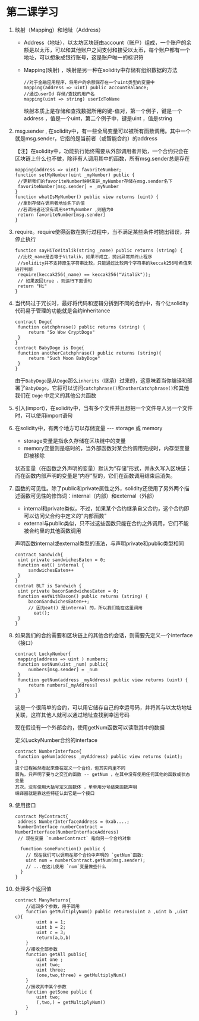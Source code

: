 # 第二课学习

1. 映射（Mapping）和地址（Address）

   - Address（地址），以太坊区块链由account（账户）组成，一个账户的余额是以太币，可以和其他账户之间支付和接受以太币，每个账户都有一个地址，可以想象成银行账号，这是账户唯一的标识符

   - Mapping(映射) ，映射是另一种在solidity中存储有组织数据的方法

     ```solidity
     //对于金融应用程序，将用户的余额保存在一个uint类型的变量中
     mapping(address => uint) public accountBalance;
     //通过userId 存储/查找的用户名
     mapping(uint => string) userIdToName
     ```

     映射本质上是存储和查找数据所用的键-值对，第一个例子，键是一个address ，值是一个uint，第二个例子中，键是uint ，值是string

2. msg.sender , 在solidity中，有一些全局变量可以被所有函数调用。其中一个就是msg.sender，它指的是当前者（或智能合约）的address

   【注】在solidity中，功能执行始终需要从外部调用者开始，一个合约只会在区块链上什么也不做，除非有人调用其中的函数，所有msg.sender总是存在

   ```solidity
   mapping(address => uint) favoriteNumber;
   function setMyNumber(uint _myNumber) public {
   	//更新我们的favoriteNumber映射来讲_myNumber存储在msg.sender名下
   	favoriteNumber[msg.sender] = _myNumber
   }
   function whatIsMyNumber() public view returns (uint) {
   	//拿到存储在调用者地址名下的值
   	//若调用者还没有调用setMyNumber ,则值为0
   	return favoriteNumber[msg.sender]
   }
   ```

   

3. require。require使得函数在执行过程中，当不满足某些条件时抛出错误，并停止执行

   ```solidity
   function sayHiToVitalik(string _name) public returns (string) {
   	//比较_name是否等于Vitalik，如果不成立，抛出异常并终止程序
   	//solidity并不支持原生字符串比较，只能通过比较两个字符串的keccak256哈希值来进行判断
   	require(keccak256(_name) == keccak256("Vitalik"));
   	// 如果返回true ，则运行下面语句
   	return "Hi"
   }
   ```

   

4. 当代码过于冗长时，最好将代码和逻辑分拆到不同的合约中，有个让solidity代码易于管理的功能就是合约inheritance

   ```solidity
   contract Doge{
   	function catchphrase() public returns (string) {
   		return "So Wow CryptDoge"
   	}
   }
   contract BabyDoge is Doge{
   	function anotherCatchphrase() public returns (string){
   		return "Such Moon BabyDoge"
   	}
   }
   ```

   由于`BabyDoge`是从`Doge`那么`inherits（`继承）过来的，这意味着当你编译和部署了`BabyDoge`，它将可以访问`catchphrase()`和`notherCatchphrase()`和其他我们在 `Doge` 中定义的其他公共函数

5. 引入(import)，在solidity中，当有多个文件并且想把一个文件导入另一个文件时，可以使用import语句

6. 在solidity中，有两个地方可以存储变量 --- storage 或 memory

   - storage变量是指永久存储在区块链中的变量
   - memory变量则是临时的，当外部函数对某合约调用完成时，内存型变量即被移除

   状态变量（在函数之外声明的变量）默认为“存储”形式，并永久写入区块链；而在函数内部声明的变量是“内存”型的，它们在函数调用结束后消失。

7. 函数的可见性。除了public和private属性之外，solidity还使用了另外两个描述函数可见性的修饰词：internal（内部）和external（外部）

   - internal和private类似，不过，如果某个合约继承自父合约，这个合约即可以访问父合约中定义的“内部函数”
   - external与public类似，只不过这些函数只能在合约之外调用，它们不能被合约里的其他函数调用

   声明函数internal或external类型的语法，与声明private和public类型相同

   ```solidity
   contract Sandwich{
   	uint private sandwichesEaten = 0;
   	function eat() internal {
   		sandwichesEaten++
   	}
   }
   contrat BLT is Sandwich {
   	uint private baconSandwichesEaten = 0;
   	function eatWithBacon() public returns (string) {
   		baconSandwichesEaten++;
       	// 因为eat() 是internal 的，所以我们能在这里调用
          eat();
   	}
   }
   ```

   

8. 如果我们的合约需要和区块链上的其他合约会话，则需要先定义一个interface（接口）

   ```solidity
   contract LuckyNumber{
   	mapping(address => uint ) numbers;
   	function setNum(uint _num) public{
   		numbers[msg.sender] = _num
   	}
   	function getNum(address _myAddress) public view returns (uint) {
   		return numbers[_myAddress]
   	}
   }
   ```

   这是一个很简单的合约，可以用它储存自己的幸运号码，并将其与以太坊地址关联，这样其他人就可以通过地址查找到幸运号码

   现在假设有一个外部合约，使用getNum函数可以读取其中的数据

   定义LuckyNumber合约的interface

   ```solidity
   contract NumberInterface{
   	function geNum(address _myAddress) public view returns (uint);
   }
   这个过程虽然看起来像在定义一个合约，但其实内里不同
   首先，只声明了要与之交互的函数 -- getNum ，在其中没有使用任何其他的函数或状态变量
   其次，没有使用大括号定义函数体 ，单单用分号结束函数声明
   编译器就是靠这些特征认出它是一个接口
   ```

   

9. 使用接口

   ```solidity
   contract MyContract{
   	address NumberInterfaceAddress = 0xab....;
   	NumberInterface numberContract = NumberInterface(NumberInterfaceAddress)
   	// 现在变量 `numberContract` 指向另一个合约对象
   
     function someFunction() public {
       // 现在我们可以调用在那个合约中声明的 `getNum`函数:
       uint num = numberContract.getNum(msg.sender);
       // ...在这儿使用 `num`变量做些什么
     }
   }
   ```

   

10. 处理多个返回值

    ```solidity
    contract ManyReturns{
    	//返回多个参数，用于调用
    	function getMultiplyNum() public returns(uint a ,uint b ,uint c){
    		uint a = 1;
    		uint b = 2;
    		uint c = 3;
    		return(a,b,b)
    	}
    	//接收全部参数
    	function getAll public{
    		uint one ;
    		uint two;
    		uint three;
    		(one,two,three) = getMultiplyNum()
    	}
    	//接收其中某个参数
    	function getSome public {
    		uint two;
    		(,two,) = getMultiplyNum()
    	}
    }
    ```

    






